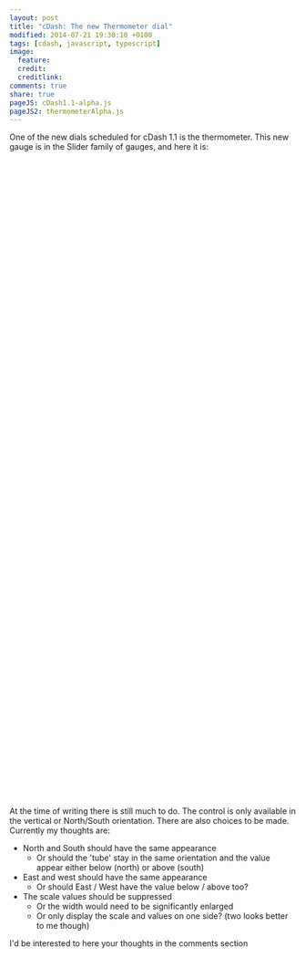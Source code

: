 ```yaml
---
layout: post
title: "cDash: The new Thermometer dial"
modified: 2014-07-21 19:30:10 +0100
tags: [cdash, javascript, typescript]
image:
  feature: 
  credit: 
  creditlink: 
comments: true
share: true
pageJS: cDash1.1-alpha.js
pageJS2: thermometerAlpha.js
---
```


One of the new dials scheduled for cDash 1.1 is the thermometer. This new gauge is in the Slider family of gauges, and here it is:


<canvas style="display:block;margin-left:auto;margin-right:auto" id="demo" width="90" height="200">  </canvas>



At the time of writing there is still much to do. The control is only available in the vertical or North/South orientation. There are also choices to be made. Currently my thoughts are:

*	North and South should have the same appearance
	*	Or should the 'tube' stay in the same orientation and the value appear either below (north) or above (south)
*	East and west should have the same appearance
	*	Or should East / West have the value below / above too?
*	The scale values should be suppressed
	*	Or the width would need to be significantly enlarged
	*	Or only display the scale and values on one side? (two looks better to me though)

I'd be interested to here your thoughts in the comments section